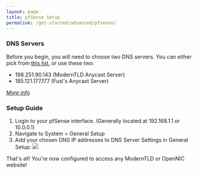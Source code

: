 ```yaml
---
layout: page
title: pfSense Setup
permalink: /get-started/advanced/pfsense/
---
```


### DNS Servers

Before you begin, you will need to choose two DNS servers. You can either pick from [this list](https://servers.opennic.org/), or use these two:

* 198.251.90.143 (ModernTLD Anycast Server)
* 185.121.177.177	(Fusl's Anycast Server)

*[More info](/infrastructure)*

### Setup Guide

1. Login to your pfSense interface. (Generally located at 192.168.1.1 or 10.0.0.1)
2. Navigate to System > General Setup
3. Add your chosen DNS IP addresses to DNS Server Settings in General Setup:
![](https://i.imgur.com/aNSJyh1.png)

That's all! You're now configured to access any ModernTLD or OpenNIC website!
